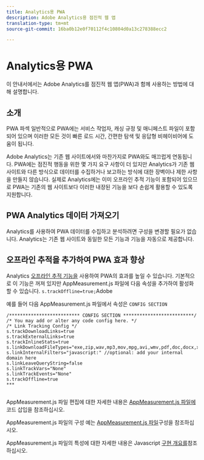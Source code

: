 ```yaml
---
title: Analytics용 PWA
description: Adobe Analytics용 점진적 웹 앱
translation-type: tm+mt
source-git-commit: 16ba0b12e0f70112f4c10804d0a13c278388ecc2

---
```



# Analytics용 PWA

이 안내서에서는 Adobe Analytics를 점진적 웹 앱(PWA)과 함께 사용하는 방법에 대해 설명합니다.

## 소개

PWA 파섹 일반적으로 PWA에는 서비스 작업자, 캐싱 규정 및 매니페스트 파일이 포함되어 있으며 이러한 모든 것이 빠른 로드 시간, 간편한 탐색 및 응답형 비헤이비어에 도움이 됩니다.

Adobe Analytics는 기존 웹 사이트에서와 마찬가지로 PWA와도 매끄럽게 연동됩니다. PWA에는 점진적 행동을 위한 몇 가지 요구 사항이 더 있지만 Analytics가 기존 웹 사이트와 다른 방식으로 데이터를 수집하거나 보고하는 방식에 대한 장벽이나 제한 사항을 만들지 않습니다. 실제로 Analytics에는 이미 오프라인 추적 기능이 포함되어 있으므로 PWA는 기존의 웹 사이트보다 이러한 내장된 기능을 보다 손쉽게 활용할 수 있도록 지원합니다.

## PWA Analytics 데이터 가져오기

Analytics를 사용하여 PWA 데이터를 수집하고 분석하려면 구성을 변경할 필요가 없습니다. Analytics는 기존 웹 사이트와 동일한 모든 기능과 기능을 자동으로 제공합니다.

## 오프라인 추적을 추가하여 PWA 효과 향상

Analytics [오프라인 추적 기능을](https://docs.adobe.com/content/help/en/analytics/implementation/javascript-implementation/offline-tracking.html) 사용하여 PWA의 효과를 높일 수 있습니다. 기본적으로 이 기능은 꺼져 있지만 AppMeasurement.js 파일에 다음 속성을 추가하여 활성화할 수 있습니다. `s.trackOffline=true;`Adobe

예를 들어 다음 AppMeasurement.js 파일에서 속성은 `CONFIG SECTION`

```
/************************** CONFIG SECTION **************************/ 
/* You may add or alter any code config here. */ 
/* Link Tracking Config */ 
s.trackDownloadLinks=true 
s.trackExternalLinks=true 
s.trackInlineStats=true 
s.linkDownloadFileTypes="exe,zip,wav,mp3,mov,mpg,avi,wmv,pdf,doc,docx,xls,xlsx,ppt,pptx" 
s.linkInternalFilters="javascript:" //optional: add your internal domain here 
s.linkLeaveQueryString=false 
s.linkTrackVars="None" 
s.linkTrackEvents="None" 
s.trackOffline=true
***
    
```


AppMeasurement.js 파일 편집에 대한 자세한 내용은 [AppMeasurement.js 파일에](https://docs.adobe.com/content/help/en/analytics/implementation/implement-analytics-with-dtm/analytics-tool/t-appmeasurement-code.html)코드 삽입을 참조하십시오.

AppMeasurement.js 파일의 구성 예는 [AppMeasurement.js 파일](https://docs.adobe.com/content/help/en/analytics/implementation/javascript-implementation/appmeasure-mjs-pagecode.html#section_042412C29CC249E298F19B2BC2F43CE7)구성을 참조하십시오.

AppMeasurement.js 파일의 특성에 대한 자세한 내용은 Javascript [구현 개요를](https://docs.adobe.com/content/help/en/analytics/implementation/javascript-implementation/appmeasurement-js/appmeasure-mjs.html)참조하십시오.
